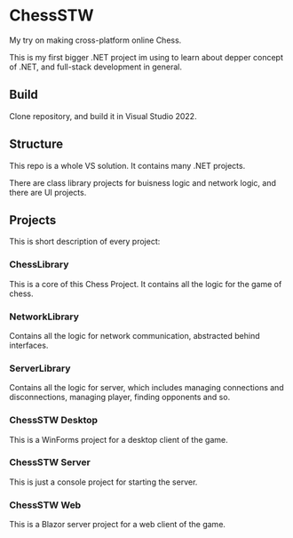 # ChessSTW
My try on making cross-platform online Chess.

This is my first bigger .NET project im using to learn about depper concept of .NET, and full-stack development in general.

## Build
Clone repository, and build it in Visual Studio 2022.

## Structure
This repo is a whole VS solution. It contains many .NET projects.

There are class library projects for buisness logic and network logic, and there are UI projects.

## Projects
This is short description of every project:
### ChessLibrary
This is a core of this Chess Project. It contains all the logic for the game of chess.
### NetworkLibrary
Contains all the logic for network communication, abstracted behind interfaces.
### ServerLibrary
Contains all the logic for server, which includes managing connections and disconnections, managing player, finding opponents and so.
### ChessSTW Desktop
This is a WinForms project for a desktop client of the game.
### ChessSTW Server
This is just a console project for starting the server.
### ChessSTW Web
This is a Blazor server project for a web client of the game.